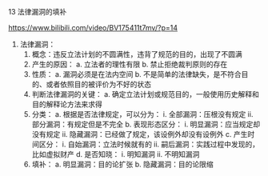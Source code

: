 13 法律漏洞的填补

https://www.bilibili.com/video/BV175411t7mv/?p=14


1. 法律漏洞：
	1. 概念：违反立法计划的不圆满性，违背了规范的目的，出现了不圆满
	2. 产生的原因：
		a. 立法者的理性有限
		b.  禁止拒绝裁判原则的存在
	3. 性质：
		a. 漏洞必须是在法内空间
		b. 不是简单的法律缺失，是不符合目的、或者依照目的被评价为不好的状态
	4. 判断法律漏洞的关键：
		a. 确定立法计划或规范目的，一般使用历史解释和目的解释论方法来求得
	5. 分类：
		a. 根据是否法律规定，可以分为：
			i. 全部漏洞：压根没有规定
			ii. 部分漏洞：有规定但是不完全
		b. 表现形态区分：
			i. 明显漏洞：应当规定却没有规定
			ii. 隐藏漏洞：已经做了规定，该设例外却没有设例外
		c. 产生时间区分：
			i. 自始漏洞：立法时候就有的
			ii. 嗣后漏洞：实践过程中发现的，比如虚拟财产
		d. 是否知晓：
			i. 明知漏洞
			ii. 不明知漏洞
	6. 填补：
		a. 明显漏洞：目的论扩张
		b. 隐藏漏洞：目的论限缩
			

